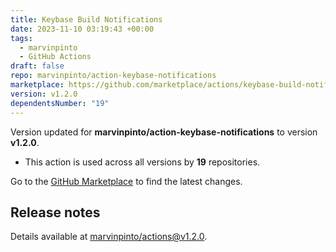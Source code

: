 ```yaml
---
title: Keybase Build Notifications
date: 2023-11-10 03:19:43 +00:00
tags:
  - marvinpinto
  - GitHub Actions
draft: false
repo: marvinpinto/action-keybase-notifications
marketplace: https://github.com/marketplace/actions/keybase-build-notifications
version: v1.2.0
dependentsNumber: "19"
---
```



Version updated for **marvinpinto/action-keybase-notifications** to version **v1.2.0**.
- This action is used across all versions by **19** repositories.

Go to the [GitHub Marketplace](https://github.com/marketplace/actions/keybase-build-notifications) to find the latest changes.

## Release notes

Details available at [marvinpinto/actions@v1.2.0](https://github.com/marvinpinto/actions/releases/tag/v1.2.0).
